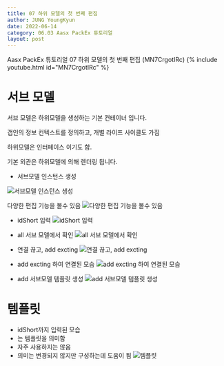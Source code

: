 ```yaml
---
title: 07 하위 모델의 첫 번째 편집
author: JUNG YoungKyun
date: 2022-06-14
category: 06.03 Aasx PackEx 튜토리얼
layout: post
---
```


Aasx PackEx 튜토리얼 07 하위 모델의 첫 번째 편집 (MN7CrgotIRc)
{% include youtube.html id="MN7CrgotIRc" %}

# 서브 모델

서브 모델은 하위모델을 생성하는 기본 컨테이너 입니다.

갭인의 정보 컨텍스트를 정의하고, 개별 라이프 사이클도 가짐

하위모델은 인터페이스 이기도 함.

기본 외관은 하위모델에 의해 렌더링 됩니다.

- 서브모델 인스턴스 생성

![서브모델 인스턴스 생성](../images/06.03_Aasx_PackEx_튜토리얼/07_하위_모델의_첫_번째_편집/20220614103632.png)

다양한 편집 기능을 볼수 있음
![다양한 편집 기능을 볼수 있음](../images/06.03_Aasx_PackEx_튜토리얼/07_하위_모델의_첫_번째_편집/20220614103645.png)

- idShort 입력
![idShort 입력](../images/06.03_Aasx_PackEx_튜토리얼/07_하위_모델의_첫_번째_편집/20220614103658.png)

- all 서브 모델에서 확인
![all 서브 모델에서 확인](../images/06.03_Aasx_PackEx_튜토리얼/07_하위_모델의_첫_번째_편집/20220614103741.png)

- 연결 끊고, add excting
![연결 끊고, add excting](../images/06.03_Aasx_PackEx_튜토리얼/07_하위_모델의_첫_번째_편집/20220614103800.png)

- add excting 하여 연결된 모습
![add excting 하여 연결된 모습](../images/06.03_Aasx_PackEx_튜토리얼/07_하위_모델의_첫_번째_편집/20220614103836.png)

- add 서브모델 템플릿 생성
![add 서브모델 템플릿 생성](../images/06.03_Aasx_PackEx_튜토리얼/07_하위_모델의_첫_번째_편집/20220614103857.png)

# 템플릿

- idShort까지 입력된 모습
- <t> 는 템플릿을 의미함
- 자주 사용하지는 않음
- 의미는 변경되지 않지만 구성하는데 도움이 됨
![템플릿](../images/06.03_Aasx_PackEx_튜토리얼/07_하위_모델의_첫_번째_편집/20220614104327.png)